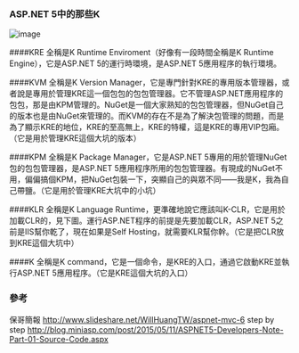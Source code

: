 ### ASP.NET 5中的那些K

![image](https://farm1.staticflickr.com/319/18672892086_f403aa0162_o.png)

####KRE
全稱是K Runtime Enviroment（好像有一段時間全稱是K Runtime Engine），它是ASP.NET 5的運行時環境，是ASP.NET 5應用程序的執行環境。


####KVM
全稱是K Version Manager，它是專門針對KRE的專用版本管理器，或者說是專用於管理KRE這一個包包的包包管理器。它不管理ASP.NET應用程序的包包，那是由KPM管理的。NuGet是一個大家熟知的包包管理器，但NuGet自己的版本也是由NuGet來管理的。而KVM的存在不是為了解決包管理的問題，而是為了顯示KRE的地位，KRE的至高無上，KRE的特權，這是KRE的專用VIP包廂。（它是用於管理KRE這個大坑的版本）


####KPM
全稱是K Package Manager，它是ASP.NET 5專用的用於管理NuGet包的包包管理器，是ASP.NET 5應用程序所用的包包管理器。有現成的NuGet不用，偏偏搞個KPM，把NuGet包裝一下，突顯自己的與眾不同——我是K，我為自己帶鹽。（它是用於管理KRE大坑中的小坑）


####KLR
全稱是K Language Runtime，更準確地說它應該叫K-CLR，它是用於加載CLR的，見下圖。運行ASP.NET程序的前提是先要加載CLR，ASP.NET 5之前是IIS幫你乾了，現在如果是Self Hosting，就需要KLR幫你幹。（它是把CLR放到KRE這個大坑中）


####K
全稱是K command，它是一個命令，是KRE的入口，通過它啟動KRE並執行ASP.NET 5應用程序。（它是KRE這個大坑的入口）



### 參考
保哥簡報
http://www.slideshare.net/WillHuangTW/aspnet-mvc-6
step by step
http://blog.miniasp.com/post/2015/05/11/ASPNET5-Developers-Note-Part-01-Source-Code.aspx